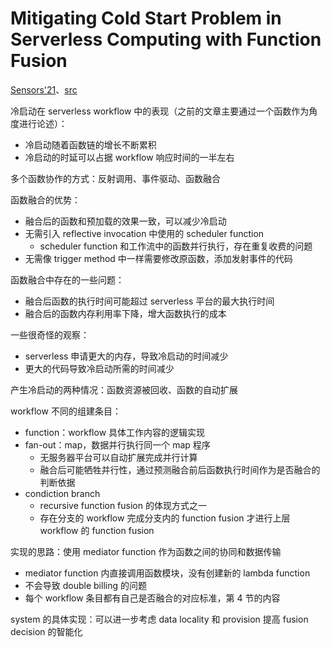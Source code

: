 # Mitigating Cold Start Problem in Serverless Computing with Function Fusion

[Sensors'21](https://www.mdpi.com/1424-8220/21/24/8416)、[src](https://github.com/henry174Ajou/AWS-Lambda-Fusion-Automation)

冷启动在 serverless workflow 中的表现（之前的文章主要通过一个函数作为角度进行论述）：

- 冷启动随着函数链的增长不断累积
- 冷启动的时延可以占据 workflow 响应时间的一半左右

多个函数协作的方式：反射调用、事件驱动、函数融合

函数融合的优势：

- 融合后的函数和预加载的效果一致，可以减少冷启动
- 无需引入 reflective invocation 中使用的 scheduler function
  - scheduler function 和工作流中的函数并行执行，存在重复收费的问题
- 无需像 trigger method 中一样需要修改原函数，添加发射事件的代码

函数融合中存在的一些问题：

- 融合后函数的执行时间可能超过 serverless 平台的最大执行时间
- 融合后的函数内存利用率下降，增大函数执行的成本

一些很奇怪的观察：

- serverless 申请更大的内存，导致冷启动的时间减少
- 更大的代码导致冷启动所需的时间减少

产生冷启动的两种情况：函数资源被回收、函数的自动扩展

workflow 不同的组建条目：

- function：workflow 具体工作内容的逻辑实现
- fan-out：map，数据并行执行同一个 map 程序
  - 无服务器平台可以自动扩展完成并行计算
  - 融合后可能牺牲并行性，通过预测融合前后函数执行时间作为是否融合的判断依据
- condiction branch
  - recursive function fusion 的体现方式之一
  - 存在分支的 workflow 完成分支内的 function fusion 才进行上层 workflow 的 function fusion

实现的思路：使用 mediator function 作为函数之间的协同和数据传输

- mediator function 内直接调用函数模块，没有创建新的 lambda function
- 不会导致 double billing 的问题
- 每个 workflow 条目都有自己是否融合的对应标准，第 4 节的内容

system 的具体实现：可以进一步考虑 data locality 和 provision 提高 fusion decision 的智能化
